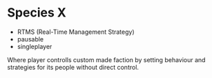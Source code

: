 # Species X
- RTMS (Real-Time Management Strategy)
- pausable
- singleplayer

Where player controlls custom made faction by setting behaviour and strategies for its people without direct control.

